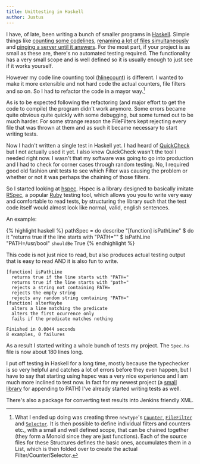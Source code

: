 ```yaml
---
title: Unittesting in Haskell
author: Justus
---
```


I have, of late, been writing a bunch of smaller programs in [Haskell](https://haskell.org). Simple things like [counting some codelines][hlinecount], [renaming a lot of files simultaneously](https://github.com/JustusAdam/hrename) and [pinging a server until it answers](https://github.com/JustusAdam/hpingserver).
For the most part, if your project is as small as these are, there's no automated testing required. The functionality has a very small scope and is well defined so it is usually enough to just see if it works yourself.

[hlinecount]: https://github.com/JustusAdam/hlinecount

However my code line counting tool ([hlinecount]) is different. I wanted to make it more extensible and not hard code the actual counters, file filters and so on. So I had to refactor the code in a mayor way.[^hlcrefac]

[^hlcrefac]:
    What I ended up doing was creating three `newtype`'s [`Counter`](https://github.com/JustusAdam/hlinecount/blob/master/src/LineCount/Counter.hs), [`FileFilter`](https://github.com/JustusAdam/hlinecount/blob/master/src/LineCount/Filter.hs) and [`Selector`](https://github.com/JustusAdam/hlinecount/blob/master/src/LineCount/Select.hs). It is then possible to define individual filters and counters etc., with a small and well defined scope, that can be chained together (they form a Monoid since they are just functions).
    Each of the source files for these Structures defines the basic ones, accumulates them in a List, which is then folded over to create the actual Filter/Counter/Selector.

As is to be expected following the refactoring (and major effort to get the code to compile) the program didn't work anymore. Some errors became quite obvious quite quickly with some debugging, but some turned out to be much harder. For some strange reason the FileFilters kept rejecting every file that was thrown at them and as such it became necessary to start writing tests.

Now I hadn't written a single test in Haskell yet. I had heard of [QuickCheck](https://hackage.haskell.org/package/QuickCheck) but I not actually used it yet. I also knew QuickCheck wasn't the tool I needed right now. I wasn't that my software was going to go into production and I had to check for corner cases through random testing. No, I required good old fashion unit tests to see which Filter was causing the problem or whether or not it was perhaps the chaining of those filters.

So I started looking at [hspec](https://hackage.haskell.org/package/hspec). Hspec is a library designed to basically imitate [RSpec](http://rspec.info), a popular [Ruby](https://ruby-lang.org) testing tool, which allows you you to write very easy and comfortable to read tests, by structuring the library such that the test code itself would almost look like normal, valid, english sentences.

An example:

{% highlight haskell %}
pathSpec = do
  describe "[function] isPathLine" $ do
    it "returns true if the line starts with \"PATH=\"" $
      isPathLine "PATH=/usr/bool" `shouldBe` True
{% endhighlight %}

This code is not just nice to read, but also produces actual testing output that is easy to read AND it is also fun to write.

    [function] isPathLine
      returns true if the line starts with "PATH="
      returns true if the line starts with "path="
      rejects a string not containing PATH=
      rejects the empty string
      rejects any random string containing "PATH="
    [function] alterMaybe
      alters a line matching the predicate
      alters the first ocurrence only
      fails if the predicate matches nothing

    Finished in 0.0044 seconds
    8 examples, 0 failures

As a result I started writing a whole bunch of tests my project. The `Spec.hs` file is now about 180 lines long.

I put off testing in Haskell for a long time, mostly because the typechecker is so very helpful and catches a lot of errors before they even happen, but I have to say that starting using hspec was a very nice experience and I am much more inclined to test now. In fact for my newest project (a [small library](https://github.com/JustusAdam/add-to-path) for appending to PATH) I've already started writing tests as well.

There's also a package for converting test results into Jenkins friendly XML.
